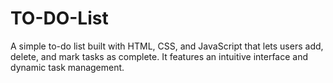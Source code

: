 # TO-DO-List
A simple to-do list built with HTML, CSS, and JavaScript that lets users add, delete, and mark tasks as complete. It features an intuitive interface and dynamic task management.
